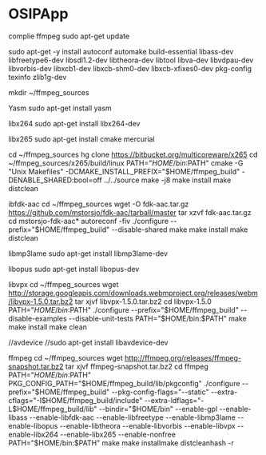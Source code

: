 # OSIPApp

complie ffmpeg
sudo apt-get update


sudo apt-get -y install autoconf automake build-essential libass-dev libfreetype6-dev libsdl1.2-dev libtheora-dev libtool libva-dev libvdpau-dev libvorbis-dev libxcb1-dev libxcb-shm0-dev libxcb-xfixes0-dev pkg-config texinfo zlib1g-dev

mkdir ~/ffmpeg_sources

Yasm
sudo apt-get install yasm

libx264
sudo apt-get install libx264-dev

libx265
sudo apt-get install cmake mercurial

cd ~/ffmpeg_sources
hg clone https://bitbucket.org/multicoreware/x265
cd ~/ffmpeg_sources/x265/build/linux
PATH="$HOME/bin:$PATH" cmake -G "Unix Makefiles" -DCMAKE_INSTALL_PREFIX="$HOME/ffmpeg_build" -DENABLE_SHARED:bool=off ../../source
make -j8
make install
make distclean

ibfdk-aac
cd ~/ffmpeg_sources
wget -O fdk-aac.tar.gz https://github.com/mstorsjo/fdk-aac/tarball/master
tar xzvf fdk-aac.tar.gz
cd mstorsjo-fdk-aac*
autoreconf -fiv
./configure --prefix="$HOME/ffmpeg_build" --disable-shared
make
make install
make distclean


libmp3lame
sudo apt-get install libmp3lame-dev


libopus
sudo apt-get install libopus-dev


libvpx
cd ~/ffmpeg_sources
wget http://storage.googleapis.com/downloads.webmproject.org/releases/webm/libvpx-1.5.0.tar.bz2
tar xjvf libvpx-1.5.0.tar.bz2
cd libvpx-1.5.0
PATH="$HOME/bin:$PATH" ./configure --prefix="$HOME/ffmpeg_build" --disable-examples --disable-unit-tests
PATH="$HOME/bin:$PATH" make
make install
make clean


//avdevice
//sudo apt-get install libavdevice-dev


ffmpeg
cd ~/ffmpeg_sources
wget http://ffmpeg.org/releases/ffmpeg-snapshot.tar.bz2
tar xjvf ffmpeg-snapshot.tar.bz2
cd ffmpeg
PATH="$HOME/bin:$PATH" PKG_CONFIG_PATH="$HOME/ffmpeg_build/lib/pkgconfig"
./configure --prefix="$HOME/ffmpeg_build" --pkg-config-flags="--static"  --extra-cflags="-I$HOME/ffmpeg_build/include"  --extra-ldflags="-L$HOME/ffmpeg_build/lib"  --bindir="$HOME/bin"  --enable-gpl  --enable-libass  --enable-libfdk-aac  --enable-libfreetype  --enable-libmp3lame  --enable-libopus  --enable-libtheora  --enable-libvorbis  --enable-libvpx  --enable-libx264  --enable-libx265  --enable-nonfree
PATH="$HOME/bin:$PATH" make
make installmake distcleanhash -r
